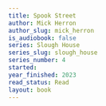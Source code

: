 ```yaml
---
title: Spook Street
author: Mick Herron
author_slug: mick_herron
is_audiobook: false
series: Slough House
series_slug: slough_house
series_number: 4
started: 
year_finished: 2023
read_status: Read
layout: book
---
```

